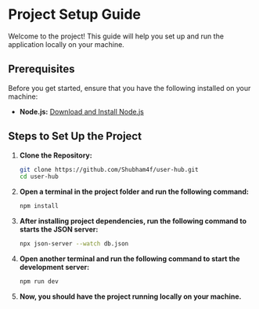 # Project Setup Guide

Welcome to the project! This guide will help you set up and run the application locally on your machine.

## Prerequisites

Before you get started, ensure that you have the following installed on your machine:

- **Node.js:** [Download and Install Node.js](https://nodejs.org/)


## Steps to Set Up the Project

1. **Clone the Repository:**
   ```bash
   git clone https://github.com/Shubham4f/user-hub.git
   cd user-hub
2. **Open a terminal in the project folder and run the following command:**
   ```bash
   npm install
3. **After installing project dependencies, run the following command to starts the JSON server:**
    ```bash
    npx json-server --watch db.json
4. **Open another terminal and run the following command to start the development server:**
    ```bash
    npm run dev
5. **Now, you should have the project running locally on your machine.**